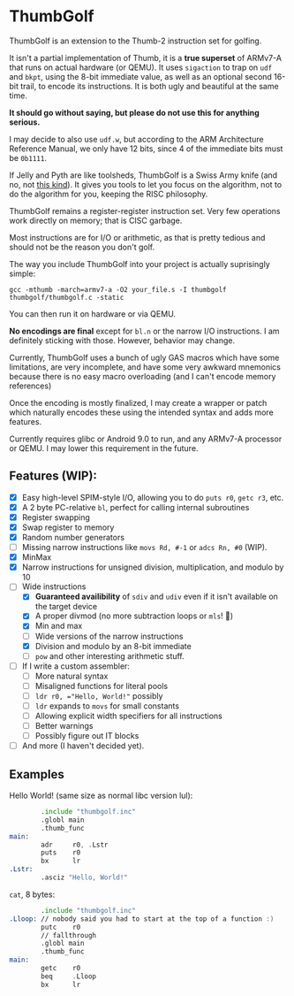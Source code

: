 # ThumbGolf

ThumbGolf is an extension to the Thumb-2 instruction set for golfing.

It isn't a partial implementation of Thumb, it is a **true superset** of ARMv7-A
that runs on actual hardware (or QEMU). It uses `sigaction` to trap on `udf`
and `bkpt`, using the 8-bit immediate value, as well as an optional second
16-bit trail, to encode its instructions. It is both ugly and beautiful at the
same time.

**It should go without saying, but please do not use this for anything serious.**

I may decide to also use `udf.w`, but according to the ARM Architecture Reference
Manual, we only have 12 bits, since 4 of the immediate bits must be `0b1111`.

If Jelly and Pyth are like toolsheds, ThumbGolf is a Swiss Army knife (and no, not
[this kind](https://stylesdaddy.com/wp-content/uploads/2019/11/Wenger-Swiss-Army-Knife-Giant.jpg)).
It gives you tools to let you focus on the algorithm, not to do the algorithm for
you, keeping the RISC philosophy.

ThumbGolf remains a register-register instruction set. Very few operations work
directly on memory; that is CISC garbage.

Most instructions are for I/O or arithmetic, as that is pretty tedious and should
not be the reason you don't golf.

The way you include ThumbGolf into your project is actually suprisingly simple:

    gcc -mthumb -march=armv7-a -O2 your_file.s -I thumbgolf thumbgolf/thumbgolf.c -static

You can then run it on hardware or via QEMU.

**No encodings are final** except for `bl.n` or the narrow I/O instructions. I am
definitely sticking with those. However, behavior may change.

Currently, ThumbGolf uses a bunch of ugly GAS macros which have some limitations,
are very incomplete, and have some very awkward mnemonics because there is no
easy macro overloading (and I can't encode memory references)

Once the encoding is mostly finalized, I may create a wrapper or patch which
naturally encodes these using the intended syntax and adds more features.

Currently requires glibc or Android 9.0 to run, and any ARMv7-A processor or
QEMU. I may lower this requirement in the future.

## Features (WIP):

 - [x] Easy high-level SPIM-style I/O, allowing you to do `puts r0`, `getc r3`, etc.
 - [x] A 2 byte PC-relative `bl`, perfect for calling internal subroutines
 - [x] Register swapping
 - [x] Swap register to memory
 - [x] Random number generators
 - [ ] Missing narrow instructions like `movs Rd, #-1` or `adcs Rn, #0` (WIP).
 - [x] MinMax
 - [x] Narrow instructions for unsigned division, multiplication, and modulo by 10
 - [ ] Wide instructions
   - [x] **Guaranteed availibility** of `sdiv` and `udiv` even if it isn't
available on the target device
   - [x] A proper divmod (no more subtraction loops or `mls`! 🎉)
   - [x] Min and max
   - [ ] Wide versions of the narrow instructions
   - [x] Division and modulo by an 8-bit immediate
   - [ ] `pow` and other interesting arithmetic stuff.
 - [ ] If I write a custom assembler:
   - [ ] More natural syntax
   - [ ] Misaligned functions for literal pools
   - [ ] `ldr r0, ="Hello, World!"` possibly
   - [ ] `ldr` expands to `movs` for small constants
   - [ ] Allowing explicit width specifiers for all instructions
   - [ ] Better warnings
   - [ ] Possibly figure out IT blocks
 - [ ] And more (I haven't decided yet).

## Examples

Hello World! (same size as normal libc version lul):
```asm
        .include "thumbgolf.inc"
        .globl main
        .thumb_func
main:
        adr     r0, .Lstr
        puts    r0
        bx      lr
.Lstr:
        .asciz "Hello, World!"
```
`cat`, 8 bytes:
```asm
        .include "thumbgolf.inc"
.Lloop: // nobody said you had to start at the top of a function :)
        putc    r0
        // fallthrough
        .globl main
        .thumb_func
main:
        getc    r0
        beq     .Lloop
        bx      lr
```
